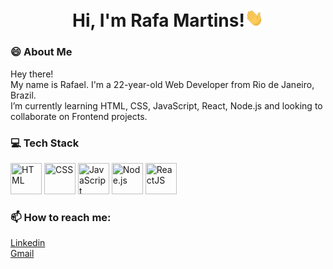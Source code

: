 <h1 align="center">Hi, I'm Rafa Martins!<img src="https://raw.githubusercontent.com/ABSphreak/ABSphreak/master/gifs/Hi.gif" width="30px"></h1>

<h3>😄 About Me </h3>
<p>
    Hey there! <br>
    My name is Rafael. I'm a 22-year-old  Web Developer from Rio de Janeiro, Brazil. <br>
    I’m currently learning HTML, CSS, JavaScript, React, Node.js and looking to collaborate on Frontend projects.
</p>

<h3>💻 Tech Stack</h3>
<p>
    <img src="https://media.giphy.com/media/XAxylRMCdpbEWUAvr8/giphy.gif" title="HTML" width="50" height="50"> 
    <img src="https://media.giphy.com/media/fsEaZldNC8A1PJ3mwp/giphy.gif" title="CSS" width="50" height="50">
    <img src="https://media.giphy.com/media/ln7z2eWriiQAllfVcn/giphy.gif" title="JavaScript" width="50" height="50">
    <img src="https://media.giphy.com/media/kdFc8fubgS31b8DsVu/giphy.gif" title="Node.js" width="50" height="50">
    <img src="https://media.giphy.com/media/eNAsjO55tPbgaor7ma/giphy.gif" title="ReactJS" width="50" height="50">
</p>

<h3>📫 How to reach me:</h3> 
<p>
    <a href="https://www.linkedin.com/in/rafael-martins-4221ab1b0/">Linkedin</a> <br>
    <a href="mailto:rafamartins.dev@gmail.com">Gmail</a>
</p>
